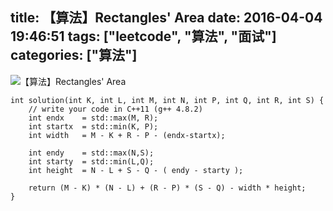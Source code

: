 title: 【算法】Rectangles' Area
date: 2016-04-04 19:46:51
tags: ["leetcode", "算法", "面试"]
categories: ["算法"]
---
![【算法】Rectangles' Area](img/RectangleArea.png)
<!-- more -->
```
int solution(int K, int L, int M, int N, int P, int Q, int R, int S) {
    // write your code in C++11 (g++ 4.8.2)
    int endx    = std::max(M, R);
    int startx  = std::min(K, P);
    int width   = M - K + R - P - (endx-startx);

    int endy    = std::max(N,S);
    int starty  = std::min(L,Q);
    int height  = N - L + S - Q - ( endy - starty );

    return (M - K) * (N - L) + (R - P) * (S - Q) - width * height;
}
```

